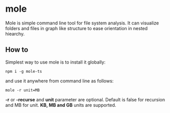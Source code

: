 # mole
Mole is simple command line tool for file system analysis. It can visualize folders and files in graph like structure to ease orientation in nested hiearchy.

## How to
Simplest way to use mole is to install it globally:  

`npm i -g mole-ts`

and use it anywhere from command line as follows:  

`mole -r unit=MB`

**-r** or **-recurse** and **unit** parameter are optional. Default is false for recursion and MB for unit. **KB, MB and GB** units are supported. 
